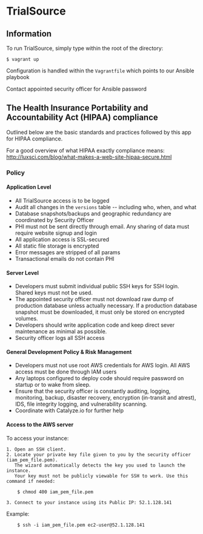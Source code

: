 # TrialSource

## Information

To run TrialSource, simply type within the root of the directory:

    $ vagrant up

Configuration is handled within the `Vagrantfile` which points to our Ansible playbook

Contact appointed security officer for Ansible password


## The Health Insurance Portability and Accountability Act (HIPAA) compliance

Outlined below are the basic standards and practices followed by this app for HIPAA compliance.

For a good overview of what HIPAA exactly compliance means:
http://luxsci.com/blog/what-makes-a-web-site-hipaa-secure.html


### Policy


#### Application Level

- All TrialSource access is to be logged
- Audit all changes in the `versions` table -- including who, when, and what
- Database snapshots/backups and geographic redundancy are coordinated by Security Officer
- PHI must not be sent directly through email. Any sharing of data must require website signup and login
- All application access is SSL-secured
- All static file storage is encrypted
- Error messages are stripped of all params
- Transactional emails do not contain PHI



#### Server Level

- Developers must submit individual public SSH keys for SSH login. Shared keys must not be used.
- The appointed security officer must not download raw dump of production database unless actually necessary. If a production database snapshot must be downloaded, it must only be stored on encrypted volumes. 
- Developers should write application code and keep direct sever maintenance as minimal as possible.
- Security officer logs all SSH access


#### General Development Policy & Risk Management

- Developers must not use root AWS credentials for AWS login. All AWS access must be done through IAM users
- Any laptops configured to deploy code should require password on startup or to wake from sleep.
- Ensure that the security officer is constantly auditing, logging, monitoring, backup, disaster recovery, encryption (in-transit and atrest), IDS, file integrity logging, and vulnerability scanning.
- Coordinate with Catalyze.io for further help

#### Access to the AWS server

To access your instance:

    1. Open an SSH client.
    2. Locate your private key file given to you by the security officer (iam_pem_file.pem).
       The wizard automatically detects the key you used to launch the instance.
       Your key must not be publicly viewable for SSH to work. Use this command if needed:

        $ chmod 400 iam_pem_file.pem

    3. Connect to your instance using its Public IP: 52.1.128.141

Example:

        $ ssh -i iam_pem_file.pem ec2-user@52.1.128.141




